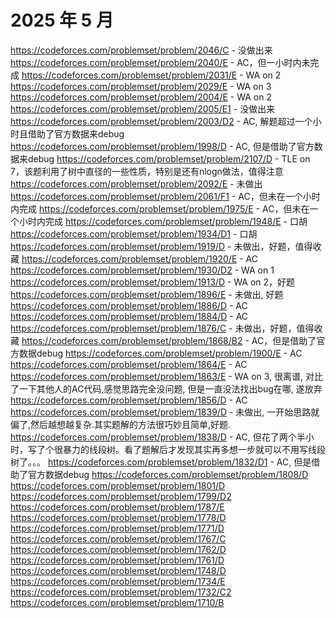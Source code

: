  # 2025 年 5 月

https://codeforces.com/problemset/problem/2046/C - 没做出来
https://codeforces.com/problemset/problem/2040/E - AC，但一小时内未完成
https://codeforces.com/problemset/problem/2031/E - WA on 2
https://codeforces.com/problemset/problem/2029/E - WA on 3
https://codeforces.com/problemset/problem/2004/E - WA on 2
https://codeforces.com/problemset/problem/2005/E1 - 没做出来
https://codeforces.com/problemset/problem/2003/D2 - AC, 解题超过一个小时且借助了官方数据来debug
https://codeforces.com/problemset/problem/1998/D - AC, 但是借助了官方数据来debug
https://codeforces.com/problemset/problem/2107/D - TLE on 7，该题利用了树中直径的一些性质，特别是还有nlogn做法，值得注意
https://codeforces.com/problemset/problem/2092/E - 未做出
https://codeforces.com/problemset/problem/2061/F1 - AC，但未在一个小时内完成
https://codeforces.com/problemset/problem/1975/E - AC，但未在一个小时内完成
https://codeforces.com/problemset/problem/1948/E - 口胡
https://codeforces.com/problemset/problem/1934/D1 - 口胡
https://codeforces.com/problemset/problem/1919/D - 未做出，好题，值得收藏
https://codeforces.com/problemset/problem/1920/E - AC
https://codeforces.com/problemset/problem/1930/D2 - WA on 1
https://codeforces.com/problemset/problem/1913/D - WA on 2，好题
https://codeforces.com/problemset/problem/1896/E - 未做出, 好题
https://codeforces.com/problemset/problem/1886/D - AC
https://codeforces.com/problemset/problem/1884/D - AC
https://codeforces.com/problemset/problem/1876/C - 未做出，好题，值得收藏
https://codeforces.com/problemset/problem/1868/B2 - AC，但是借助了官方数据debug
https://codeforces.com/problemset/problem/1900/E - AC
https://codeforces.com/problemset/problem/1864/E - AC
https://codeforces.com/problemset/problem/1863/E - WA on 3, 很离谱, 对比了一下其他人的AC代码,感觉思路完全没问题, 但是一直没法找出bug在哪, 遂放弃
https://codeforces.com/problemset/problem/1856/D - AC
https://codeforces.com/problemset/problem/1839/D - 未做出, 一开始思路就偏了,然后越想越复杂.其实题解的方法很巧妙且简单,好题.
https://codeforces.com/problemset/problem/1838/D - AC, 但花了两个半小时，写了个很暴力的线段树。看了题解后才发现其实再多想一步就可以不用写线段树了。。。
https://codeforces.com/problemset/problem/1832/D1 - AC, 但是借助了官方数据debug
https://codeforces.com/problemset/problem/1808/D
https://codeforces.com/problemset/problem/1801/D
https://codeforces.com/problemset/problem/1799/D2
https://codeforces.com/problemset/problem/1787/E
https://codeforces.com/problemset/problem/1778/D
https://codeforces.com/problemset/problem/1771/D
https://codeforces.com/problemset/problem/1767/C
https://codeforces.com/problemset/problem/1762/D
https://codeforces.com/problemset/problem/1761/D
https://codeforces.com/problemset/problem/1748/D
https://codeforces.com/problemset/problem/1734/E
https://codeforces.com/problemset/problem/1732/C2
https://codeforces.com/problemset/problem/1710/B








